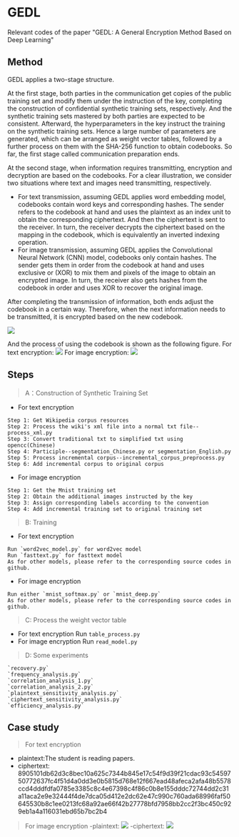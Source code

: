 # GEDL
Relevant codes of the paper "GEDL: A General Encryption Method Based on Deep Learning"
## Method
GEDL applies a two-stage structure.

At the first stage, both parties in the communication get copies of the public training set and modify them under the instruction of the key, completing the construction of confidential synthetic training sets, respectively. And the synthetic training sets mastered by both parties are expected to be consistent. Afterward, the hyperparameters in the key instruct the training on the synthetic training sets. Hence a large number of parameters are generated, which can be arranged as weight vector tables, followed by a further process on them with the SHA-256 function to obtain codebooks. So far, the first stage called communication preparation ends.

At the second stage, when information requires transmitting, encryption and decryption are based on the codebooks. For a clear illustration, we consider two situations where text and images need transmitting, respectively. 
- For text transmission, assuming GEDL applies word embedding model, codebooks contain word keys and corresponding hashes. The sender refers to the codebook at hand and uses the plaintext as an index unit to obtain the corresponding ciphertext. And then the ciphertext is sent to the receiver. In turn, the receiver decrypts the ciphertext based on the mapping in the codebook, which is equivalently an inverted indexing operation. 
- For image transmission, assuming GEDL applies the Convolutional Neural Network (CNN) model, codebooks only contain hashes. The sender gets them in order from the codebook at hand and uses exclusive or (XOR) to mix them and pixels of the image to obtain an encrypted image. In turn, the receiver also gets hashes from the codebook in order and uses XOR to recover the original image.

After completing the transmission of information, both ends adjust the codebook in a certain way. Therefore, when the next information needs to be transmitted, it is encrypted based on the new codebook.

![](https://github.com/tempAmbi/GEDL/tree/master/images/overview_conf.png)

And the process of using the codebook is shown as the following figure.
For text encryption:
![](https://github.com/tempAmbi/GEDL/tree/master/images/process2.png)
For image encryption:
![](https://github.com/tempAmbi/GEDL/tree/master/images/process_image.png)

## Steps

>A：Construction of Synthetic Training Set
- For text encryption
>>
    Step 1: Get Wikipedia corpus resources
    Step 2: Process the wiki's xml file into a normal txt file--process_xml.py
    Step 3: Convert traditional txt to simplified txt using opencc(Chinese)
    Step 4: Participle--segmentation_Chinese.py or segmentation_English.py
    Step 5: Process incremental corpus--incremental_corpus_preprocess.py
    Step 6: Add incremental corpus to original corpus
- For image encryption
>>
    Step 1: Get the Mnist training set
    Step 2: Obtain the additional images instructed by the key
    Step 3: Assign corresponding labels according to the convention
    Step 4: Add incremental training set to original training set

>B: Training
- For text encryption
>>
    Run `word2vec_model.py` for word2vec model
    Run `fasttext.py` for fasttext model
    As for other models, please refer to the corresponding source codes in github.
- For image encryption
>>
    Run either `mnist_softmax.py` or `mnist_deep.py`
    As for other models, please refer to the corresponding source codes in github.

>C: Process the weight vector table
>>
- For text encryption
    Run `table_process.py`
- For image encryption
    Run `read_model.py`
>D: Some experiments
>>
    `recovery.py`
    `frequency_analysis.py`
    `correlation_analysis_1.py`
    `correlation_analysis_2.py`
    `plaintext_sensitivity_analysis.py`
    `ciphertext_sensitivity_analysis.py`
    `efficiency_analysis.py`

## Case study
>For text encryption
- plaintext:The student is reading papers.  
- ciphertext: 8905101db62d3c8bec10a625c7344b845e17c54f9d39f21cdac93c5459750772637fc4f51d4a0dd3e0b5815d768e12f667ead48afeca2afa48b5578ccd4dddfdfa0785e3385c8c4e67398c4f86c0b8e155dddc72744dd2c31a11aca2e9e32444f4de7dca05d412e2dc62e47c990c760ada68996faf50645530b8c1ee0213fc68a92ae66f42b27778bfd7958bb2cc2f3bc450c929eb1a4a116031ebd65b7bc2b4
>For image encryption
-plaintext:
![](https://github.com/tempAmbi/GEDL/tree/master/images/image_original.png)
-ciphertext:
![](https://github.com/tempAmbi/GEDL/tree/master/images/image_encrypted.png)
